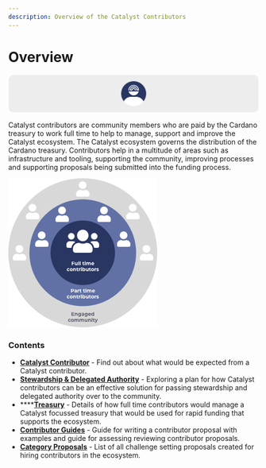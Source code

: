 ```yaml
---
description: Overview of the Catalyst Contributors
---
```


# Overview

![](.gitbook/assets/catalyst-contributors-banner.png)

Catalyst contributors are community members who are paid by the Cardano treasury to work full time to help to manage, support and improve the Catalyst ecosystem. The Catalyst ecosystem governs the distribution of the Cardano treasury. Contributors help in a multitude of areas such as infrastructure and tooling, supporting the community, improving processes and supporting proposals being submitted into the funding process.



![](.gitbook/assets/contributors-league-small.png)

### Contents

* [**Catalyst Contributor**](broken-reference) - Find out about what would be expected from a Catalyst contributor.
* [**Stewardship & Delegated Authority**](broken-reference) - Exploring a plan for how Catalyst contributors can be an effective solution for passing stewardship and delegated authority over to the community.
* ****[**Treasury**](broken-reference) - Details of how full time contributors would manage a Catalyst focussed treasury that would be used for rapid funding that supports the ecosystem.
* [**Contributor Guides**](broken-reference) - Guide for writing a contributor proposal with examples and guide for assessing reviewing contributor proposals.
* [**Category Proposals**](broken-reference) - List of all challenge setting proposals created for hiring contributors in the ecosystem.&#x20;
